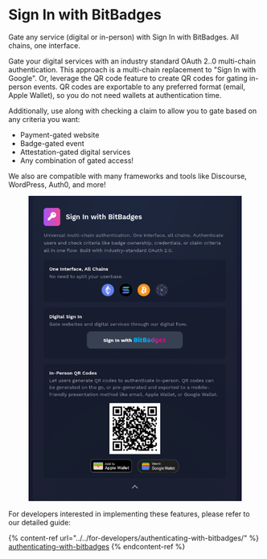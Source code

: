 # Sign In with BitBadges

Gate any service (digital or in-person) with Sign In with BitBadges. All chains, one interface.

Gate your digital services with an industry standard OAuth 2..0 multi-chain authentication. This approach is a multi-chain replacement to "Sign In with Google". Or, leverage the QR code feature to create QR codes for gating in-person events. QR codes are exportable to any preferred format (email, Apple Wallet), so you do not need wallets at authentication time.

Additionally, use along with checking a claim to allow you to gate based on any criteria you want:

* Payment-gated website
* Badge-gated event
* Attestation-gated digital services
* Any combination of gated access!

We also are compatible with many frameworks and tools like Discourse, WordPress, Auth0, and more!

<figure><img src="../../.gitbook/assets/image (2).png" alt=""><figcaption></figcaption></figure>

For developers interested in implementing these features, please refer to our detailed guide:

{% content-ref url="../../for-developers/authenticating-with-bitbadges/" %}
[authenticating-with-bitbadges](../../for-developers/authenticating-with-bitbadges/)
{% endcontent-ref %}

